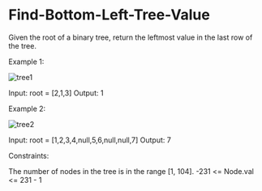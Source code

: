 # Find-Bottom-Left-Tree-Value

Given the root of a binary tree, return the leftmost value in the last row of the tree.

 

Example 1:

![tree1](https://user-images.githubusercontent.com/88260025/220144043-403fde34-5f07-4b6b-91cc-cda9ab808573.jpg)

Input: root = [2,1,3]
Output: 1

Example 2:

![tree2](https://user-images.githubusercontent.com/88260025/220144102-a8bc9e7a-7a21-4cad-b3b9-cb305ab4a42e.jpg)

Input: root = [1,2,3,4,null,5,6,null,null,7]
Output: 7
 

Constraints:

The number of nodes in the tree is in the range [1, 104].
-231 <= Node.val <= 231 - 1

